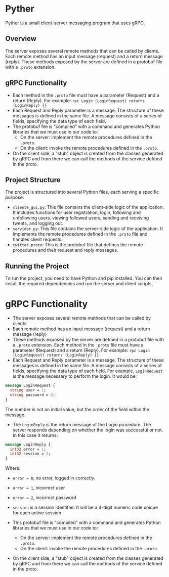 # Pyther

Pyther is a small client-server messaging program that uses gRPC.

## Overview

The server exposes several remote methods that can be called by clients. Each remote method has an input message (request) and a return message (reply). These methods exposed by the server are defined in a protobuf file with a `.proto` extension.

## gRPC Functionality

- Each method in the `.proto` file must have a parameter (Request) and a return (Reply). For example: `rpc Login (LoginRequest) returns (LoginReply) {}`
- Each Request and Reply parameter is a message. The structure of these messages is defined in the same file. A message consists of a series of fields, specifying the data type of each field.
- The protobuf file is "compiled" with a command and generates Python libraries that we must use in our code to:
  - On the server: implement the remote procedures defined in the `.proto`.
  - On the client: invoke the remote procedures defined in the `.proto`.
- On the client side, a "stub" object is created from the classes generated by gRPC and from there we can call the methods of the service defined in the proto.

## Project Structure

The project is structured into several Python files, each serving a specific purpose:

- `cliente_gui.py`: This file contains the client-side logic of the application. It includes functions for user registration, login, following and unfollowing users, viewing followed users, sending and receiving tweets, and logging out.
- `servidor.py`: This file contains the server-side logic of the application. It implements the remote procedures defined in the `.proto` file and handles client requests.
- `twitter.proto`: This is the protobuf file that defines the remote procedures and their request and reply messages.

## Running the Project

To run the project, you need to have Python and pip installed. You can then install the required dependencies and run the server and client scripts.





# gRPC Functionality

- The server exposes several remote methods that can be called by clients.
- Each remote method has an input message (request) and a return message (reply)
- These methods exposed by the server are defined in a protobuf file with a `.proto` extension. Each method in the `.proto` file must have a parameter (Request) and a return (Reply). For example: `rpc Login (LoginRequest) returns (LoginReply) {}`
- Each Request and Reply parameter is a message. The structure of these messages is defined in the same file. A message consists of a series of fields, specifying the data type of each field. For example, `LoginRequest` is the message necessary to perform the login. It would be:

```protobuf
message LoginRequest {
  string user = 1;
  string password = 2;
}
```

The number is not an initial value, but the order of the field within the message.

- The `LoginReply` is the return message of the Login procedure. The server responds depending on whether the login was successful or not. In this case it returns:

```protobuf
message LoginReply {
  int32 error = 1;
  int32 session = 2;
}
```

Where:
  - `error = 0`, no error, logged in correctly.
  - `error = 1`, incorrect user
  - `error = 2`, incorrect password
  - `session` is a session identifier. It will be a 4-digit numeric code unique for each active session.

- This protobuf file is "compiled" with a command and generates Python libraries that we must use in our code to:
  - On the server: implement the remote procedures defined in the `.proto`.
  - On the client: invoke the remote procedures defined in the `.proto`.
- On the client side, a "stub" object is created from the classes generated by gRPC and from there we can call the methods of the service defined in the proto.
